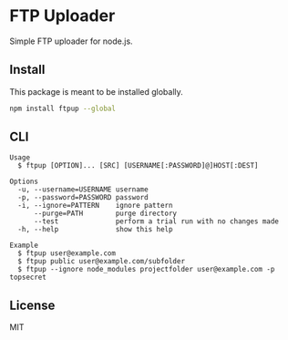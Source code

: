 # FTP Uploader

Simple FTP uploader for node.js.

## Install

This package is meant to be installed globally.

```sh
npm install ftpup --global
```

## CLI

```
Usage
  $ ftpup [OPTION]... [SRC] [USERNAME[:PASSWORD]@]HOST[:DEST]

Options
  -u, --username=USERNAME username
  -p, --password=PASSWORD password
  -i, --ignore=PATTERN    ignore pattern
      --purge=PATH        purge directory
      --test              perform a trial run with no changes made
  -h, --help              show this help

Example
  $ ftpup user@example.com
  $ ftpup public user@example.com/subfolder
  $ ftpup --ignore node_modules projectfolder user@example.com -p topsecret
```

## License

MIT
